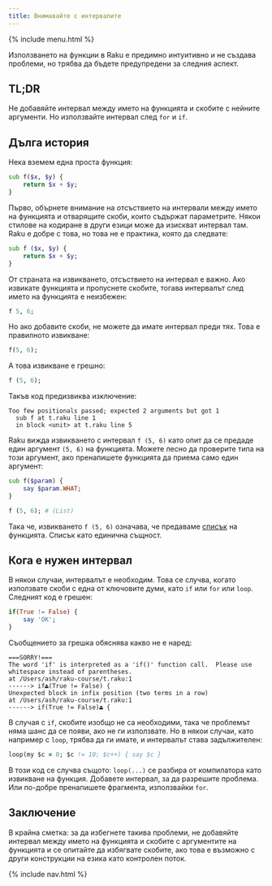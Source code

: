 ```yaml
---
title: Внимавайте с интервалите
---
```


{% include menu.html %}

Използването на функции в Raku е предимно интуитивно и не създава проблеми, но трябва да бъдете предупредени за следния аспект.

## TL;DR

Не добавяйте интервал между името на функцията и скобите с нейните аргументи. Но използвайте интервал след `for` и `if`.

## Дълга история

Нека вземем една проста функция:

```raku
sub f($x, $y) {
    return $x + $y;
}
```

Първо, обърнете внимание на отсъствието на интервали между името на функцията и отварящите скоби, които съдържат параметрите. Някои стилове на кодиране в други езици може да изискват интервал там. Raku е добре с това, но това не е практика, която да следвате:

```raku
sub f ($x, $y) {
    return $x + $y;
}
```

От страната на извикването, отсъствието на интервал е важно. Ако извикате функцията и пропуснете скобите, тогава интервалът след името на функцията е неизбежен:

```raku
f 5, 6;
```

Но ако добавите скоби, не можете да имате интервал преди тях. Това е правилното извикване:

```raku
f(5, 6);
```

А това извикване е грешно:

```raku
f (5, 6);
```

Такъв код предизвиква изключение:

    Too few positionals passed; expected 2 arguments but got 1
      sub f at t.raku line 1
      in block <unit> at t.raku line 5

Raku вижда извикването с интервал `f (5, 6)` като опит да се предаде един аргумент `(5, 6)` на функцията. Можете лесно да проверите типа на този аргумент, ако пренапишете функцията да приема само един аргумент:

```raku
sub f($param) {
    say $param.WHAT;
}

f (5, 6); # (List)
```

Така че, извикването `f (5, 6)` означава, че предаваме [списък](/bg/essentials/positionals/lists) на функцията. Списък като единична същност.

## Кога е нужен интервал

В някои случаи, интервалът е необходим. Това се случва, когато използвате скоби с една от ключовите думи, като `if` или `for` или `loop`. Следният код е грешен:

```raku
if(True != False) {
    say 'OK';
}
```

Съобщението за грешка обяснява какво не е наред:

    ===SORRY!===
    The word 'if' is interpreted as a 'if()' function call.  Please use
    whitespace instead of parentheses.
    at /Users/ash/raku-course/t.raku:1
    ------> if⏏(True != False) {
    Unexpected block in infix position (two terms in a row)
    at /Users/ash/raku-course/t.raku:1
    ------> if(True != False)⏏ {

В случая с `if`, скобите изобщо не са необходими, така че проблемът няма шанс да се появи, ако не ги използвате. Но в някои случаи, като например с `loop`, трябва да ги имате, и интервалът става задължителен:

```for
loop(my $c = 0; $c != 10; $c++) { say $c }
```

В този код се случва същото: `loop(...)` се разбира от компилатора като извикване на функция. Добавете интервал, за да разрешите проблема. Или по-добре пренапишете фрагмента, използвайки `for`.

## Заключение

В крайна сметка: за да избегнете такива проблеми, не добавяйте интервал между името на функцията и скобите с аргументите на функцията и се опитайте да избягвате скобите, ако това е възможно с други конструкции на езика като контролен поток.

{% include nav.html %}
